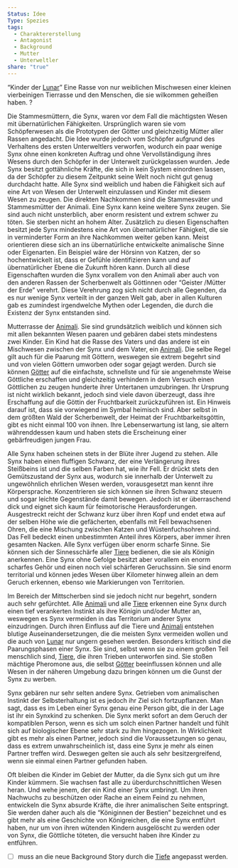 ```yaml
---
Status: Idee
Type: Spezies
tags:
  - Charaktererstellung
  - Antagonist
  - Background
  - Mutter
  - Unterweltler
share: "true"
---
```

“Kinder der [Lunar](../../../Lunar.md)” 
Eine Rasse von nur weiblichen Mischwesen einer kleinen vierbeinigen Tierrasse und den Menschen, die sie wilkommen geheißen haben. ? 


 Die Stammesmüttern, die Synx, waren vor dem Fall die mächtigsten Wesen mit übernatürlichen Fähigkeiten. Ursprünglich waren sie vom Schöpferwesen als die Prototypen der Götter und gleichzeitig Mütter aller Rassen angedacht. Die Idee wurde jedoch vom Schöpfer aufgrund des Verhaltens des ersten Unterweltlers verworfen, wodurch ein paar wenige Synx ohne einen konkreten Auftrag und ohne Vervollständigung ihres Wesens durch den Schöpfer in der Unterwelt zurückgelassen wurden. Jede Synx besitzt gottähnliche Kräfte, die sich in kein System einordnen lassen, da der Schöpfer zu diesem Zeitpunkt seine Welt noch nicht gut genug durchdacht hatte. Alle Synx sind weiblich und haben die Fähigkeit sich auf eine Art von Wesen der Unterwelt einzulassen und Kinder mit diesem Wesen zu zeugen.  Die direkten Nachkommen sind die Stammesväter und Stammesmütter der Animali. Eine Synx kann keine weitere Synx zeugen. Sie sind auch nicht unsterblich, aber enorm resistent und extrem schwer zu töten. Sie sterben nicht an hohem Alter. Zusätzlich zu diesen Eigenschaften besitzt jede Synx mindestens eine Art von übernatürlicher Fähigkeit, die sie in verminderter Form an ihre Nachkommen weiter geben kann. Meist orientieren diese sich an ins übernatürliche entwickelte animalische Sinne oder Eigenarten. Ein Beispiel wäre der Hörsinn von Katzen, der so hochentwickelt ist, dass er Gefühle identifizieren kann und auf übernatürlicher Ebene die Zukunft hören kann. 
Durch all diese Eigenschaften wurden die Synx vorallem von den Animali aber auch von den anderen Rassen der Scherbenwelt als Göttinnen oder “Geister /Mütter der Erde” verehrt. Diese Verehrung zog sich nicht durch alle Gegenden, da es nur wenige Synx verteilt in der ganzen Welt gab, aber in allen Kulturen gab es zumindest irgendwelche Mythen oder Legenden, die durch die Existenz der Synx entstanden sind. 




Mutterrasse der [Animali](./Animali.md). Sie sind grundsätzlich weiblich und können sich mit allen bekannten Wesen paaren und gebären dabei stets mindestens zwei Kinder. Ein Kind hat die Rasse des Vaters und das andere ist ein Mischwesen zwischen der Synx und dem Vater, ein [Animali](./Animali.md). Die selbe Regel gilt auch für die Paarung mit Göttern, weswegen sie extrem begehrt sind und von vielen Göttern umworben oder sogar gejagt werden. Durch sie können [Götter](../../../G%C3%B6tter.md) auf die einfachste, schnellste und für sie angenehmste Weise Göttliche erschaffen und gleichzeitig verhindern in dem Versuch einen Göttlichen zu zeugen hunderte ihrer Untertanen umzubringen. Ihr Ursprung ist nicht wirklich bekannt, jedoch sind viele davon überzeugt, dass ihre Erschaffung auf die Göttin der Fruchtbarkeit zurückzuführen ist. 
Ein Hinweis darauf ist, dass sie vorwiegend im Symbal heimisch sind. Aber selbst in dem größten Wald der Scherbenwelt, der Heimat der Fruchtbarkeitsgöttin, gibt es nicht einmal 100 von ihnen. Ihre Lebenserwartung ist lang, sie altern währenddessen kaum und haben stets die Erscheinung einer gebärfreudigen jungen Frau. 

Alle Synx haben scheinen stets in der Blüte ihrer Jugend zu stehen. Alle Synx haben einen fluffigen Schwanz, der eine Verlängerung ihres Steißbeins ist und die selben Farben hat, wie ihr Fell. Er drückt stets den Gemütszustand der Synx aus, wodurch sie innerhalb der Unterwelt zu ungewöhnlich ehrlichen Wesen werden, vorausgesetzt man kennt ihre Körpersprache. Konzentrieren sie sich können sie ihren Schwanz steuern und sogar leichte Gegenstände damit bewegen. Jedoch ist er überraschend dick und eignet sich kaum für feimotorische Herausforderungen. Ausgestreckt reicht der Schwanz kurz über ihren Kopf und endet etwa auf der selben Höhe wie die gefächerten, ebenfalls mit Fell bewachsenen Ohren, die eine Mischung zwischen Katzen und Wüstenfuchsohren sind. Das Fell bedeckt einen unbestimmten Anteil ihres Körpers, aber immer ihren gesamten Nacken.
Alle Synx verfügen über enorm scharfe Sinne. Sie können sich der Sinnesschärfe aller [Tiere](../../../Tiere.md) bedienen, die sie als Königin anerkennen. Eine Synx ohne Gefolge besitzt aber vorallem ein enorm scharfes Gehör und einen noch viel schärferen Geruchssinn. Sie sind enorm territorial und können jedes Wesen über Kilometer hinweg allein an dem Geruch erkennen, ebenso wie Markierungen von Territorien.  

Im Bereich der Mittscherben sind sie jedoch nicht nur begehrt, sondern auch sehr gefürchtet. Alle [Animali](./Animali.md) und alle [Tiere](../../../Tiere.md) erkennen eine Synx durch einen tief verankerten Instinkt als ihre Königin und/oder Mutter an, weswegen es Synx vermeiden in das Territorium anderer Synx einzudringen. Durch ihren Einfluss auf die Tiere und [Animali](./Animali.md) entstehen blutige Auseinandersetzungen, die die meisten Synx vermeiden wollen und die auch von [Lunar](../../../Lunar.md) nur ungern gesehen werden.  Besonders kritisch sind die Paarungsphasen einer Synx. Sie sind, selbst wenn sie zu einem großen Teil menschlich sind, [Tiere](../../../Tiere.md), die ihren Trieben unterworfen sind. Sie stoßen mächtige Pheromone aus, die selbst [Götter](../../../G%C3%B6tter.md) beeinflussen können und alle Wesen in der näheren Umgebung dazu bringen können um die Gunst der Synx zu werben. 

Synx gebären nur sehr selten andere Synx. Getrieben vom animalischen Instinkt der Selbsterhaltung ist es jedoch ihr Ziel sich fortzupflanzen. Man sagt, dass es im Leben einer Synx genau eine Person gibt, die in der Lage ist ihr ein Synxkind zu schenken. Die Synx merkt sofort an dem Geruch der kompatiblen Person, wenn es sich um solch einen Partner handelt und fühlt sich auf biologischer Ebene sehr stark zu ihm hingezogen. In Wirklichkeit gibt es mehr als einen Partner, jedoch sind die Voraussetzungen so genau, dass es extrem unwahrscheinlich ist, dass eine Synx je mehr als einen Partner treffen wird. Deswegen gelten sie auch als sehr besitzergreifend, wenn sie einmal einen Partner gefunden haben. 

Oft bleiben die Kinder im Gebiet der Mutter, da die Synx sich gut um ihre Kinder kümmern. Sie wachsen fast alle zu überdurchschnittlichen Wesen heran. Und wehe jenem, der ein Kind einer Synx umbringt. Um ihren Nachwuchs zu beschützen oder Rache an einem Feind zu nehmen, entwickeln die Synx absurde Kräfte, die ihrer animalischen Seite entspringt. Sie werden daher auch als die “Königinnen der Bestien” bezeichnet und es gibt mehr als eine Geschichte von Königreichen, die eine Synx entführt haben, nur um von ihren wütenden Kindern ausgelöscht zu werden oder von Synx, die Göttliche töteten, die versucht haben ihre Kinder zu entführen. 


- [ ] muss an die neue Background Story durch die [Tiefe](../Orte/Biome/Tiefe.md) angepasst werden. 
